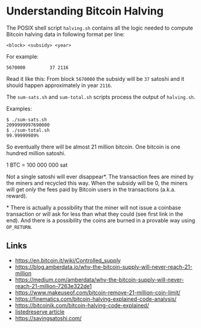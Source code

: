 # Understanding Bitcoin Halving

The POSIX shell script `halving.sh` contains all the logic
needed to compute Bitcoin halving data in following format
per line:

    <block> <subsidy> <year>

For example:

    5670000         37 2116

Read it like this: From block `5670000` the subsidy will be `37` satoshi
and it should happen approximately in year `2116`.

The `sum-sats.sh` and `sum-total.sh` scripts process the output of
`halving.sh`.

Examples:

    $ ./sum-sats.sh
    2099999997690000
    $ ./sum-total.sh 
    99.99999989%

So eventually there will be almost 21 million bitcoin.
One bitcoin is one hundred million satoshi.

1 BTC = 100 000 000 sat

Not a single satoshi will ever disappear\*. The transaction
fees are mined by the miners and recycled this way. When
the subsidy will be 0, the miners will get _only_ the fees
paid by Bitcoin users in the transactions (a.k.a. reward).

\* There is actually a possibility that the miner
will not issue a coinbase transaction or will ask for less
than what they could (see first link in the end).
And there is a possibility the coins are burned in
a provable way using `OP_RETURN`.


## Links

 * https://en.bitcoin.it/wiki/Controlled_supply
 * https://blog.amberdata.io/why-the-bitcoin-supply-will-never-reach-21-million
 * https://medium.com/amberdata/why-the-bitcoin-supply-will-never-reach-21-million-7263e322de1
 * https://www.makeuseof.com/bitcoin-remove-21-million-coin-limit/
 * https://finematics.com/bitcoin-halving-explained-code-analysis/
 * https://bitcoinik.com/bitcoin-halving-code-explained/
 * [listedreserve article](https://www.listedreserve.com/education/transactions-and-the-bitcoin-money-supply/)
 * https://savingsatoshi.com/
